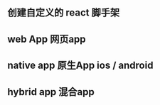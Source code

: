 


##  创建自定义的 react 脚手架  

## web App  网页app  

## native app 原生App ios / android 

## hybrid app 混合app 